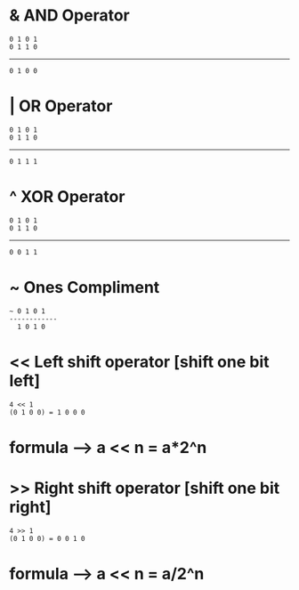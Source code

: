 #  &  AND Operator
    0 1 0 1
    0 1 1 0
  ------------
    0 1 0 0

#  | OR Operator
    0 1 0 1
    0 1 1 0
  ------------
    0 1 1 1

#  ^ XOR Operator
    0 1 0 1
    0 1 1 0
  ------------
    0 0 1 1

# ~ Ones Compliment
    ~ 0 1 0 1
    ------------
      1 0 1 0

# << Left shift operator    [shift one bit left]
    4 << 1
    (0 1 0 0) = 1 0 0 0

# formula --> a << n = a*2^n

# >> Right shift operator   [shift one bit right]
    4 >> 1
    (0 1 0 0) = 0 0 1 0

# formula --> a << n = a/2^n